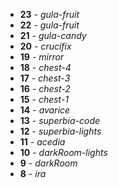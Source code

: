 * **23** - *gula-fruit*
* **22** - *gula-fruit*
* **21** - *gula-candy*
* **20** - *crucifix*
* **19** - *mirror*
* **18** - *chest-4*
* **17** - *chest-3*
* **16** - *chest-2*
* **15** - *chest-1*
* **14** - *avarice*
* **13** - *superbia-code*
* **12** - *superbia-lights*
* **11** - *acedia*
* **10** - *darkRoom-lights*
* **9** - *darkRoom* 
* **8** - *ira*

